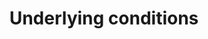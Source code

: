 ---
banner:
  content: People with certain pre-existing conditions are at greater risk for severe COVID-19 infection. Find out about these conditions and special precautions you can take.
  display: false
  heading: Call your doctor
layout: category
name: underlying-conditions
owner: CDC
questions:
- who-is-at-higher-risk-for-serious-illness-from-covid-19
- are-people-with-disabilities-at-higher-risk
- what-should-people-at-higher-risk-of-serious-illness-with-covid-19-do
- additional-steps-child-special-healthcare-need
- seasonal-allergies-increased-risk
- risk-for-complications-from-covid-19-if-i-smoke-cigarettes
- risk-for-complications-from-covid-19-if-i-vape-tobacco-or-nicotine
redirect_from:
- /older-people-special-precautions/
- /underlying-conditions/how-were-the-underlying-conditions-selected/
- /how-were-the-underlying-conditions-selected/
- /underlying-conditions/what-about-underlying-medical-conditions-that-are-not-included-on-this-list/
- /what-about-underlying-medical-conditions-that-are-not-included-on-this-list/
- /underlying-conditions/what-does-well-controlled-mean/
- /what-does-well-controlled-mean/
- /underlying-conditions/what-does-more-sever-illness-mean/
- /what-does-more-sever-illness-mean/
- /what-does-more-severe-illness-mean/
title: Underlying conditions
---